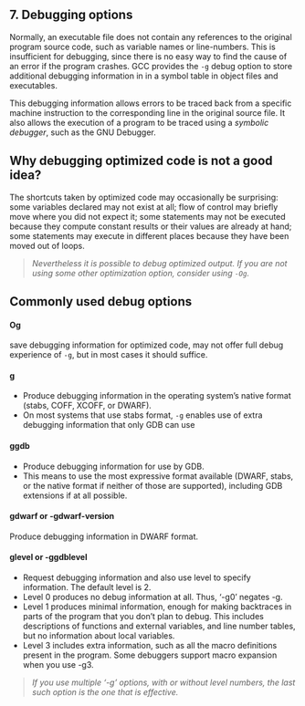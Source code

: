 ## 7. Debugging options

Normally, an executable file does not contain any references to the original program source code, such as variable names or line-numbers. This is insufficient for debugging, since there is no easy way to find the cause of an error if the program crashes. GCC provides the ``-g`` debug option to store additional debugging information in in a symbol table in object files and executables.  

This debugging information allows errors to be traced back from a specific machine instruction to the corresponding line in the original source file. It also allows the execution of a program to be traced using a *symbolic debugger*, such as the GNU Debugger.

## Why debugging optimized code is not a good idea?
The shortcuts taken by optimized code may occasionally be surprising: some variables declared may not exist at all; flow of control may briefly move where you did not expect it; some statements may not be executed because they compute constant results or their values are already at hand; some statements may execute in different places because they have been moved out of loops.

> *Nevertheless it is possible to debug optimized output. If you are not using some other optimization option, consider using ``-Og``.*

## Commonly used debug options

#### Og
save debugging information for optimized code, may not offer full debug experience of ``-g``, but in most cases it should suffice.

#### g
* Produce debugging information in the operating system’s native format (stabs, COFF, XCOFF, or DWARF).
* On most systems that use stabs format, ``-g`` enables use of extra debugging information that only GDB can use

#### ggdb
* Produce debugging information for use by GDB.
* This means to use the most expressive format available (DWARF, stabs, or the native format if neither of those are supported), including GDB extensions if at all possible.

#### gdwarf or -gdwarf-version
Produce debugging information in DWARF format.

#### glevel or -ggdblevel
* Request debugging information and also use level to specify information. The default level is 2.
* Level 0 produces no debug information at all. Thus, ‘-g0’ negates -g.
* Level 1 produces minimal information, enough for making backtraces in parts of the program that you don’t plan to debug. This includes descriptions of functions and external variables, and line number tables, but no information about local variables.
* Level 3 includes extra information, such as all the macro definitions present in the program. Some debuggers support macro expansion when you use -g3.

> *If you use multiple ‘-g’ options, with or without level numbers, the last such option is the one that is effective.*
